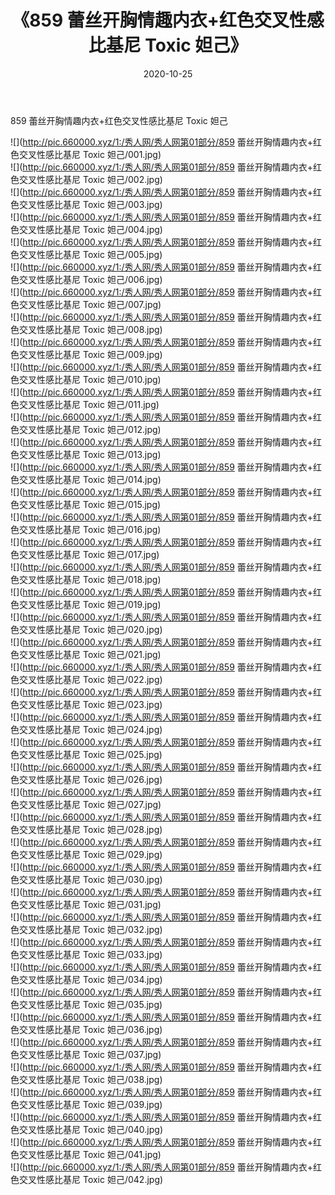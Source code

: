 ﻿---
layout: post
title:  《859 蕾丝开胸情趣内衣+红色交叉性感比基尼 Toxic 妲己》
date:   2020-10-25
img: http://pic.660000.xyz/1:/秀人网/秀人网第01部分/859 蕾丝开胸情趣内衣+红色交叉性感比基尼 Toxic 妲己/000.jpg
categories: [美女, 清纯, 唯美]
---

859 蕾丝开胸情趣内衣+红色交叉性感比基尼 Toxic 妲己

  ![](http://pic.660000.xyz/1:/秀人网/秀人网第01部分/859 蕾丝开胸情趣内衣+红色交叉性感比基尼 Toxic 妲己/001.jpg) <br> ![](http://pic.660000.xyz/1:/秀人网/秀人网第01部分/859 蕾丝开胸情趣内衣+红色交叉性感比基尼 Toxic 妲己/002.jpg) <br> ![](http://pic.660000.xyz/1:/秀人网/秀人网第01部分/859 蕾丝开胸情趣内衣+红色交叉性感比基尼 Toxic 妲己/003.jpg) <br> ![](http://pic.660000.xyz/1:/秀人网/秀人网第01部分/859 蕾丝开胸情趣内衣+红色交叉性感比基尼 Toxic 妲己/004.jpg) <br> ![](http://pic.660000.xyz/1:/秀人网/秀人网第01部分/859 蕾丝开胸情趣内衣+红色交叉性感比基尼 Toxic 妲己/005.jpg) <br> ![](http://pic.660000.xyz/1:/秀人网/秀人网第01部分/859 蕾丝开胸情趣内衣+红色交叉性感比基尼 Toxic 妲己/006.jpg) <br> ![](http://pic.660000.xyz/1:/秀人网/秀人网第01部分/859 蕾丝开胸情趣内衣+红色交叉性感比基尼 Toxic 妲己/007.jpg) <br> ![](http://pic.660000.xyz/1:/秀人网/秀人网第01部分/859 蕾丝开胸情趣内衣+红色交叉性感比基尼 Toxic 妲己/008.jpg) <br> ![](http://pic.660000.xyz/1:/秀人网/秀人网第01部分/859 蕾丝开胸情趣内衣+红色交叉性感比基尼 Toxic 妲己/009.jpg) <br> ![](http://pic.660000.xyz/1:/秀人网/秀人网第01部分/859 蕾丝开胸情趣内衣+红色交叉性感比基尼 Toxic 妲己/010.jpg) <br> ![](http://pic.660000.xyz/1:/秀人网/秀人网第01部分/859 蕾丝开胸情趣内衣+红色交叉性感比基尼 Toxic 妲己/011.jpg) <br> ![](http://pic.660000.xyz/1:/秀人网/秀人网第01部分/859 蕾丝开胸情趣内衣+红色交叉性感比基尼 Toxic 妲己/012.jpg) <br> ![](http://pic.660000.xyz/1:/秀人网/秀人网第01部分/859 蕾丝开胸情趣内衣+红色交叉性感比基尼 Toxic 妲己/013.jpg) <br> ![](http://pic.660000.xyz/1:/秀人网/秀人网第01部分/859 蕾丝开胸情趣内衣+红色交叉性感比基尼 Toxic 妲己/014.jpg) <br> ![](http://pic.660000.xyz/1:/秀人网/秀人网第01部分/859 蕾丝开胸情趣内衣+红色交叉性感比基尼 Toxic 妲己/015.jpg) <br> ![](http://pic.660000.xyz/1:/秀人网/秀人网第01部分/859 蕾丝开胸情趣内衣+红色交叉性感比基尼 Toxic 妲己/016.jpg) <br> ![](http://pic.660000.xyz/1:/秀人网/秀人网第01部分/859 蕾丝开胸情趣内衣+红色交叉性感比基尼 Toxic 妲己/017.jpg) <br> ![](http://pic.660000.xyz/1:/秀人网/秀人网第01部分/859 蕾丝开胸情趣内衣+红色交叉性感比基尼 Toxic 妲己/018.jpg) <br> ![](http://pic.660000.xyz/1:/秀人网/秀人网第01部分/859 蕾丝开胸情趣内衣+红色交叉性感比基尼 Toxic 妲己/019.jpg) <br> ![](http://pic.660000.xyz/1:/秀人网/秀人网第01部分/859 蕾丝开胸情趣内衣+红色交叉性感比基尼 Toxic 妲己/020.jpg) <br> ![](http://pic.660000.xyz/1:/秀人网/秀人网第01部分/859 蕾丝开胸情趣内衣+红色交叉性感比基尼 Toxic 妲己/021.jpg) <br> ![](http://pic.660000.xyz/1:/秀人网/秀人网第01部分/859 蕾丝开胸情趣内衣+红色交叉性感比基尼 Toxic 妲己/022.jpg) <br> ![](http://pic.660000.xyz/1:/秀人网/秀人网第01部分/859 蕾丝开胸情趣内衣+红色交叉性感比基尼 Toxic 妲己/023.jpg) <br> ![](http://pic.660000.xyz/1:/秀人网/秀人网第01部分/859 蕾丝开胸情趣内衣+红色交叉性感比基尼 Toxic 妲己/024.jpg) <br> ![](http://pic.660000.xyz/1:/秀人网/秀人网第01部分/859 蕾丝开胸情趣内衣+红色交叉性感比基尼 Toxic 妲己/025.jpg) <br> ![](http://pic.660000.xyz/1:/秀人网/秀人网第01部分/859 蕾丝开胸情趣内衣+红色交叉性感比基尼 Toxic 妲己/026.jpg) <br> ![](http://pic.660000.xyz/1:/秀人网/秀人网第01部分/859 蕾丝开胸情趣内衣+红色交叉性感比基尼 Toxic 妲己/027.jpg) <br> ![](http://pic.660000.xyz/1:/秀人网/秀人网第01部分/859 蕾丝开胸情趣内衣+红色交叉性感比基尼 Toxic 妲己/028.jpg) <br> ![](http://pic.660000.xyz/1:/秀人网/秀人网第01部分/859 蕾丝开胸情趣内衣+红色交叉性感比基尼 Toxic 妲己/029.jpg) <br> ![](http://pic.660000.xyz/1:/秀人网/秀人网第01部分/859 蕾丝开胸情趣内衣+红色交叉性感比基尼 Toxic 妲己/030.jpg) <br> ![](http://pic.660000.xyz/1:/秀人网/秀人网第01部分/859 蕾丝开胸情趣内衣+红色交叉性感比基尼 Toxic 妲己/031.jpg) <br> ![](http://pic.660000.xyz/1:/秀人网/秀人网第01部分/859 蕾丝开胸情趣内衣+红色交叉性感比基尼 Toxic 妲己/032.jpg) <br> ![](http://pic.660000.xyz/1:/秀人网/秀人网第01部分/859 蕾丝开胸情趣内衣+红色交叉性感比基尼 Toxic 妲己/033.jpg) <br> ![](http://pic.660000.xyz/1:/秀人网/秀人网第01部分/859 蕾丝开胸情趣内衣+红色交叉性感比基尼 Toxic 妲己/034.jpg) <br> ![](http://pic.660000.xyz/1:/秀人网/秀人网第01部分/859 蕾丝开胸情趣内衣+红色交叉性感比基尼 Toxic 妲己/035.jpg) <br> ![](http://pic.660000.xyz/1:/秀人网/秀人网第01部分/859 蕾丝开胸情趣内衣+红色交叉性感比基尼 Toxic 妲己/036.jpg) <br> ![](http://pic.660000.xyz/1:/秀人网/秀人网第01部分/859 蕾丝开胸情趣内衣+红色交叉性感比基尼 Toxic 妲己/037.jpg) <br> ![](http://pic.660000.xyz/1:/秀人网/秀人网第01部分/859 蕾丝开胸情趣内衣+红色交叉性感比基尼 Toxic 妲己/038.jpg) <br> ![](http://pic.660000.xyz/1:/秀人网/秀人网第01部分/859 蕾丝开胸情趣内衣+红色交叉性感比基尼 Toxic 妲己/039.jpg) <br> ![](http://pic.660000.xyz/1:/秀人网/秀人网第01部分/859 蕾丝开胸情趣内衣+红色交叉性感比基尼 Toxic 妲己/040.jpg) <br> ![](http://pic.660000.xyz/1:/秀人网/秀人网第01部分/859 蕾丝开胸情趣内衣+红色交叉性感比基尼 Toxic 妲己/041.jpg) <br> ![](http://pic.660000.xyz/1:/秀人网/秀人网第01部分/859 蕾丝开胸情趣内衣+红色交叉性感比基尼 Toxic 妲己/042.jpg) <br>